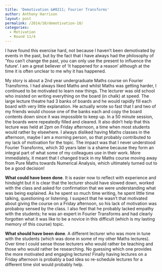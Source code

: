 ```yaml
---
title: 'Demotivation &#8211; Fourier Transforms'
author: Anthony Harrison
layout: post
permalink: /2014/10/demotivation-10/
categories:
  - Motivation
  - Round 11/4
---
```

I have found this exercise hard, not because I haven&#8217;t been demotivated by events in the past, but by the fact that I have always had the philosophy of &#8216;You can&#8217;t change the past, you can only use the present to influence the future&#8217;. I am a great believer of &#8216;it happened for a reason&#8217; although at the time it is often unclear to me why it has happened.

My story is about a 2nd year undergraduate Maths course on Fourier Transforms. I had always liked Maths and whilst Maths was getting harder, I continued to be motivated to learn new things. The lecturer was old school who insisted on writing everything on the board (in chalk) at speed. The large lecture theatre had 3 banks of boards and he would rapidly fill each board with very little explanation. He actually wrote so fast that I and two of my friends would choose one of the banks each and copy the board contents down since it was impossible to keep up. In a 50 minute session, the boards were repeatedly filled and cleared. It also didn&#8217;t help that this lecture was held at 2pm on Friday afternoon, a time when most students would rather by elsewhere. I always disliked having Maths classes in the afternoon, maybe I am a morning person, so that probably contributed to my lack of motivation for the topic. The impact was that I never understood Fourier Transforms, which 30 years later is a shame because they form an integral part of what some of my colleagues use in their work. More immediately, it meant that I changed track in my Maths course moving away from Pure Maths towards Numerical Analysis, which ultimately turned out to be a good decision!

**What could have been done**. It is easier now to reflect with experience and hindsight but it is clear that the lecturer should have slowed down, worked with the class and asked for confirmation that we were understanding what was being explained. As he spent so much time writing, he spent little time talking, questioning or listening. I suspect that he wasn&#8217;t that motivated about giving the course on a Friday afternoon, so his lack of motivation was probaboy sensed by the class. I also feel that he probably lacked empathy with the students; he was an expert in Fourier Transforms and had clearly forgotten what it was like to be a novice in this difficult (which is my lasting memory of this course) topic.

**What should have been done**. A different lecturer who was more in tune with the students (which was done in some of my other Maths lectures). Over time I could sense those lecturers who would rather be teaching and those who would rather be researching. No guessing which one provides the more motivated and engaging lectures! Finally having lectures on a Friday afternoon is probably a bad idea so re-schedule lectures for a different time slot would probably help.